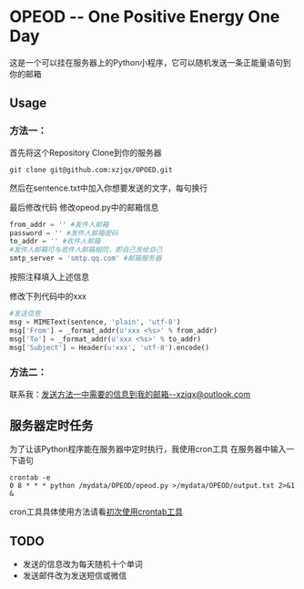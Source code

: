 # OPEOD -- One Positive Energy One Day
这是一个可以挂在服务器上的Python小程序，它可以随机发送一条正能量语句到你的邮箱

## Usage
### 方法一：
首先将这个Repository Clone到你的服务器
```
git clone git@github.com:xzjqx/OPOED.git
```

然后在sentence.txt中加入你想要发送的文字，每句换行

最后修改代码
修改opeod.py中的邮箱信息
``` python
from_addr = '' #发件人邮箱
password = '' #发件人邮箱密码
to_addr = '' #收件人邮箱
#发件人邮箱可与收件人邮箱相同，即自己发给自己
smtp_server = 'smtp.qq.com' #邮箱服务器
```
按照注释填入上述信息

修改下列代码中的xxx
``` python
#发送信息
msg = MIMEText(sentence, 'plain', 'utf-8')
msg['From'] = _format_addr(u'xxx <%s>' % from_addr)
msg['To'] = _format_addr(u'xxx <%s>' % to_addr)
msg['Subject'] = Header(u'xxx', 'utf-8').encode()
```

### 方法二：
联系我：发送方法一中需要的信息到我的邮箱--xzjqx@outlook.com

## 服务器定时任务
为了让该Python程序能在服务器中定时执行，我使用cron工具
在服务器中输入一下语句
```
crontab -e
0 8 * * * python /mydata/OPEOD/opeod.py >/mydata/OPEOD/output.txt 2>&1 &
```
cron工具具体使用方法请看[初次使用crontab工具](http://www.xzjqx.me/2016/04/24/%E5%88%9D%E6%AC%A1%E4%BD%BF%E7%94%A8crontab%E5%B7%A5%E5%85%B7/)

## TODO
- 发送的信息改为每天随机十个单词
- 发送邮件改为发送短信或微信
